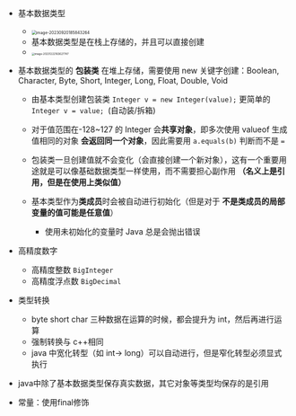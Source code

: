 
- 基本数据类型
  - <img src="https://thdlrt.oss-cn-beijing.aliyuncs.com/image-20230920185843264.png" alt="image-20230920185843264" style="zoom: 50%;" />
  - 基本数据类型是在栈上存储的，并且可以直接创建
  - <img src="https://thdlrt.oss-cn-beijing.aliyuncs.com/image-20231222163627747.png" alt="image-20231222163627747" style="zoom:33%;" />

- 基本数据类型的 **包装类** 在堆上存储，需要使用 new 关键字创建：Boolean, Character, Byte, Short, Integer, Long, Float, Double, Void
  - 由基本类型创建包装类 `Integer v = new Integer(value);` 更简单的 `Integer v = value; `(自动装/拆箱)
  - 对于值范围在-128~127 的 Integer 会**共享对象**，即多次使用 valueof 生成值相同的对象 **会返回同一个对象**，因此需要用 `a.equals(b)` 判断而不是 `=`
  - 包装类一旦创建值就不会变化（会直接创建一个新对象），这有一个重要用途就是可以像基础数据类型一样使用，而不需要担心副作用 **（名义上是引用，但是在使用上类似值）**

  - 基本类型作为**类成员**时会被自动进行初始化（但是对于 **不是类成员的局部变量的值可能是任意值**）
    - 使用未初始化的变量时 Java 总是会抛出错误

- 高精度数字
  - 高精度整数 `BigInteger`
  - 高精度浮点数 `BigDecimal`

- 类型转换
  - byte short char 三种数据在运算的时候，都会提升为 int，然后再进行运算
  - 强制转换与 c++相同
  - java 中宽化转型（如 int-> long）可以自动进行，但是窄化转型必须显式执行

- java中除了基本数据类型保存真实数据，其它对象等类型均保存的是引用

- 常量：使用final修饰